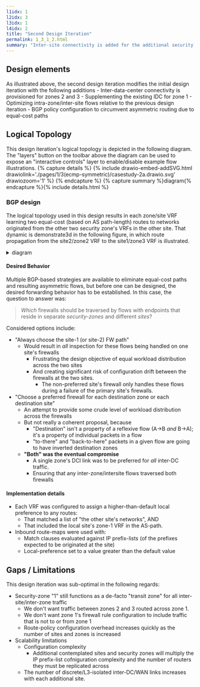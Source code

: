 ```yaml
---
l1idx: 1
l2idx: 3
l3idx: 1
l4idx: 2
title: "Second Design Iteration"
permalink: 1_3_1_2.html
summary: "Inter-site connectivity is added for the additional security zones.  Routing must be explicitly manipulated to maintain the de-facto transit-zone for all any inter-site+inter-zone traffic. "
---
```


## Design elements

As illustrated above, the second design iteration modifies the initial design iteration with the following additions
    - Inter-data-center connectivity is provisioned for zones 2 and 3
      - Supplementing the existing IDC for zone 1
      - Optimizing intra-zone/inter-site flows relative to the previous design iteration
    - BGP policy configuration to circumvent asymmetric routing due to equal-cost paths

## Logical Topology  
This design iteration's logical topology is depicted in the following diagram.  The "layers" button on the toolbar above the diagram can be used to expose an "interactive controls" layer to enable/disable example flow illustrations.
{% capture details %}
{% include drawio-embed-addSVG.html drawiolink='./pages/1/3(ecmp-symmetric)/casestudy-2a.drawio.svg' drawiozoom='1' %}
{% endcapture %}
{% capture summary %}diagram{% endcapture %}{% include details.html %}

### BGP design

The logical topology used in this design results in each zone/site VRF learning two equal-cost (based on AS path-length) routes to networks originated from the other two security zone's VRFs in the other site.  That dynamic is demonstrate3d in the following figure, in which route propagation from the site2/zone2 VRF to the site1/zone3 VRF is illustrated.
<details markdown=block>
<summary markdown=span>diagram</summary>
{% include drawio-embed-addSVG.html drawiolink='./pages/1/3(ecmp-symmetric)/casestudy-2b.drawio.svg' drawiozoom='1' %}
</details>

#### Desired Behavior

Multiple BGP-based strategies are available to eliminate equal-cost paths and resulting asymmetric flows, but before one can be designed, the desired forwarding behavior has to be established.  In this case, the question to answer was:

> *Which* firewalls should be traversed by flows with endpoints that reside in separate *security-zones* and different *sites*?

Considered options include:
- "Always choose the site-1 (or site-2) FW path"
  - Would result in *all* inspection for these flows being handled on one site's firewalls
    - Frustrating the design objective of equal workload distribution across the two sites
    - And creating significant risk of configuration drift between the firewalls at the two sites.
      - The non-preferred site's firewall only handles these flows during a failure of the primary site's firewalls.
- "Choose a preferred firewall for each destination zone or each destination site"
  -  An attempt to provide some crude level of workload distribution across the firewalls
  -  But not really a coherent proposal, because
     - "Destination" isn't a property of a reflexive flow (A->B *and* B->A); it's a property of individual packets in a flow
     - "to-there" and "back-to-here" packets in a given flow are going to have inverted destination zones
  - **"Both" was the eventual compromise**
    - A single zone's DCI link was to be preferred for *all* inter-DC traffic.
    - Ensuring that any inter-zone/intersite flows traversed both firewalls

#### Implementation details
  - Each VRF was configured to assign a higher-than-default local preference to any routes:
    - That matched a list of "the other site's networks", AND
    - That included the local site's zone-1 VRF in the AS-path.
  - Inbound route-maps were used with:
    - Match clauses evaluated against IP prefix-lists (of the prefixes expected to be originated at the site) 
    - Local-preference set to a value greater than the default value


## Gaps / Limitations

This design iteration was sub-optimal in the following regards:

- Security-zone "1" still functions as a de-facto "transit zone" for all inter-site/inter-zone traffic
  - We don't want traffic between zones 2 and 3 routed across zone 1.
  - We don't want zone 1's firewall rule configuration to include traffic that is not to or from zone 1
  - Route-policy configuration overhead increases quickly as the number of sites and zones is increased
- Scalability limitations
  - Configuration complexity
    - Additional contemplated sites and security zones will multiply the IP prefix-list cofniguration complexity and the number of routers they must be replicated across
  - The number of discrete/L3-isolated inter-DC/WAN links increases with each additional site.

